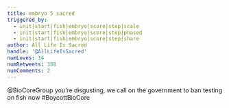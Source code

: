 ```yaml
---
title: embryo 5 sacred
triggered_by:
  - init|start|fish|embryo|score|step|scale
  - init|start|fish|embryo|score|step|phased
  - init|start|fish|embryo|score|step|share
author: All Life Is Sacred
handle: '@AllLifeIsSacred'
numLoves: 14
numRetweets: 308
numComments: 2
---
```

@BioCoreGroup you’re disgusting, we call on the government to ban testing on fish now #BoycottBioCore
